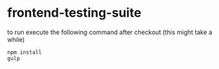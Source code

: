 # frontend-testing-suite


to run execute the following command after checkout (this might take a while) 
```
npm install
gulp
```
